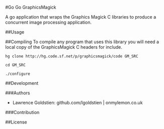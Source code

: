 #Go Go GraphicsMagick

A go application that wraps the Graphics Magick C libraries to produce a concurrent image processing application. 


##Usage

##Compiling
To compile any program that uses this library you will need a local copy of the GraphicsMagick C headers for include.

```hg clone http://hg.code.sf.net/p/graphicsmagick/code GM_SRC```

```cd GM_SRC```

```./configure```

##Development

###Authors

* Lawrence Goldstien: github.com/lgoldstien | onmylemon.co.uk

###Contribution

##License
